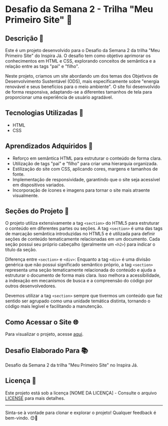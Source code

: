 # Desafio da Semana 2 - Trilha "Meu Primeiro Site" 🌟

## Descrição 📜

Este é um projeto desenvolvido para o Desafio da Semana 2 da trilha "Meu Primeiro Site" do Inspira Já. O desafio tem como objetivo aprimorar os conhecimentos em HTML e CSS, explorando conceitos de semântica e a relação entre as tags "pai" e "filho".

Neste projeto, criamos um site abordando um dos temas dos Objetivos de Desenvolvimento Sustentável (ODS), mais especificamente sobre "energia renovável e seus benefícios para o meio ambiente". O site foi desenvolvido de forma responsiva, adaptando-se a diferentes tamanhos de tela para proporcionar uma experiência de usuário agradável.

## Tecnologias Utilizadas 🚀

- HTML
- CSS

## Aprendizados Adquiridos 🌱

- Reforço em semântica HTML para estruturar o conteúdo de forma clara.
- Utilização de tags "pai" e "filho" para criar uma hierarquia organizada.
- Estilização do site com CSS, aplicando cores, margens e tamanhos de fonte.
- Implementação de responsividade, garantindo que o site seja acessível em dispositivos variados.
- Incorporação de ícones e imagens para tornar o site mais atraente visualmente.

## Seções do Projeto 📂

O projeto utiliza extensivamente a tag `<section>` do HTML5 para estruturar o conteúdo em diferentes partes ou seções. A tag `<section>` é uma das tags de marcação semântica introduzidas no HTML5 e é utilizada para definir seções de conteúdo tematicamente relacionadas em um documento. Cada seção possui seu próprio cabeçalho (geralmente um `<h2>`) para indicar o título da seção.

Diferença entre `<section>` e `<div>`: Enquanto a tag `<div>` é uma divisão genérica que não possui significado semântico próprio, a tag `<section>` representa uma seção tematicamente relacionada do conteúdo e ajuda a estruturar o documento de forma mais clara. Isso melhora a acessibilidade, a indexação em mecanismos de busca e a compreensão do código por outros desenvolvedores.

Devemos utilizar a tag `<section>` sempre que tivermos um conteúdo que faz sentido ser agrupado como uma unidade temática distinta, tornando o código mais legível e facilitando a manutenção.

## Como Acessar o Site 🌐

Para visualizar o projeto, acesse [aqui](https://main--desafio-semana-02-inspiraja.netlify.app/).

## Desafio Elaborado Para 📚

Desafio da Semana 2 da trilha "Meu Primeiro Site" no Inspira Já.

## Licença 📝

Este projeto está sob a licença [NOME DA LICENÇA] - Consulte o arquivo [LICENSE](LICENSE) para mais detalhes.

---

Sinta-se à vontade para clonar e explorar o projeto! Qualquer feedback é bem-vindo. 😊🌈
